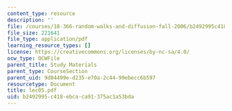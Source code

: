 ```yaml
---
content_type: resource
description: ''
file: /courses/18-366-random-walks-and-diffusion-fall-2006/b2492995c418ebcaca91375ac1a53bda_lec05.pdf
file_size: 221641
file_type: application/pdf
learning_resource_types: []
license: https://creativecommons.org/licenses/by-nc-sa/4.0/
ocw_type: OCWFile
parent_title: Study Materials
parent_type: CourseSection
parent_uid: 9d04499e-d235-e70a-2c44-99ebecc6b597
resourcetype: Document
title: lec05.pdf
uid: b2492995-c418-ebca-ca91-375ac1a53bda
---
```

